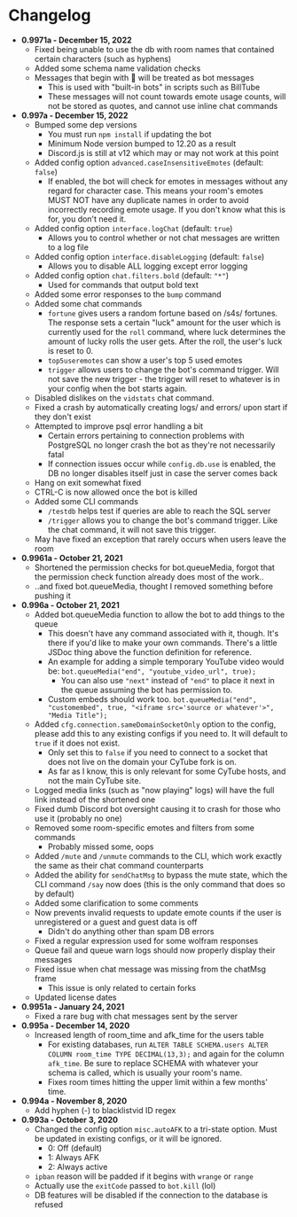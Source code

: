 # Changelog
  - **0.9971a - December 15, 2022**
    - Fixed being unable to use the db with room names that contained certain characters (such as hyphens)
    - Added some schema name validation checks
    - Messages that begin with 🤖 will be treated as bot messages
      - This is used with "built-in bots" in scripts such as BillTube
      - These messages will not count towards emote usage counts, will not be stored as quotes, and cannot use inline chat commands
  - **0.997a - December 15, 2022**
    - Bumped some dep versions
      - You must run `npm install` if updating the bot
      - Minimum Node version bumped to 12.20 as a result
      - Discord.js is still at v12 which may or may not work at this point
    - Added config option `advanced.caseInsensitiveEmotes` (default: `false`)
      - If enabled, the bot will check for emotes in messages without any regard for character case. This means your room's emotes MUST NOT have any duplicate names in order to avoid incorrectly recording emote usage. If you don't know what this is for, you don't need it.
    - Added config option `interface.logChat` (default: `true`)
      - Allows you to control whether or not chat messages are written to a log file
    - Added config option `interface.disableLogging` (default: `false`)
      - Allows you to disable ALL logging except error logging
    - Added config option `chat.filters.bold` (default: `"*"`)
      - Used for commands that output bold text
    - Added some error responses to the `bump` command
    - Added some chat commands
      - `fortune` gives users a random fortune based on /s4s/ fortunes. The response sets a certain "luck" amount for the user which is currently used for the `roll` command, where luck determines the amount of lucky rolls the user gets. After the roll, the user's luck is reset to 0.
      - `top5useremotes` can show a user's top 5 used emotes
      - `trigger` allows users to change the bot's command trigger. Will not save the new trigger - the trigger will reset to whatever is in your config when the bot starts again.
    - Disabled dislikes on the `vidstats` chat command.
    - Fixed a crash by automatically creating logs/ and errors/ upon start if they don't exist
    - Attempted to improve psql error handling a bit
      - Certain errors pertaining to connection problems with PostgreSQL no longer crash the bot as they're not necessarily fatal
      - If connection issues occur while `config.db.use` is enabled, the DB no longer disables itself just in case the server comes back
    - Hang on exit somewhat fixed
    - CTRL-C is now allowed once the bot is killed
    - Added some CLI commands
      - `/testdb` helps test if queries are able to reach the SQL server
      - `/trigger` allows you to change the bot's command trigger. Like the chat command, it will not save this trigger.
    - May have fixed an exception that rarely occurs when users leave the room
  - **0.9961a - October 21, 2021**
    - Shortened the permission checks for bot.queueMedia, forgot that the permission check function already does most of the work..
    - ..and fixed bot.queueMedia, thought I removed something before pushing it
  - **0.996a - October 21, 2021**
    - Added bot.queueMedia function to allow the bot to add things to the queue
      - This doesn't have any command associated with it, though. It's there if you'd like to make your own commands. There's a little JSDoc thing above the function definition for reference.
      - An example for adding a simple temporary YouTube video would be: `bot.queueMedia("end", "youtube_video_url", true);`
        - You can also use `"next"` instead of `"end"` to place it next in the queue assuming the bot has permission to.
      - Custom embeds should work too. `bot.queueMedia("end", "customembed", true, "<iframe src='source or whatever'>", "Media Title");`
    - Added `cfg.connection.sameDomainSocketOnly` option to the config, please add this to any existing configs if you need to. It will default to `true` if it does not exist.
      - Only set this to `false` if you need to connect to a socket that does not live on the domain your CyTube fork is on.
      - As far as I know, this is only relevant for some CyTube hosts, and not the main CyTube site.
    - Logged media links (such as "now playing" logs) will have the full link instead of the shortened one
    - Fixed dumb Discord bot oversight causing it to crash for those who use it (probably no one)
    - Removed some room-specific emotes and filters from some commands
      - Probably missed some, oops
    - Added `/mute` and `/unmute` commands to the CLI, which work exactly the same as their chat command counterparts
    - Added the ability for `sendChatMsg` to bypass the mute state, which the CLI command `/say` now does (this is the only command that does so by default)
    - Added some clarification to some comments
    - Now prevents invalid requests to update emote counts if the user is unregistered or a guest and guest data is off
      - Didn't do anything other than spam DB errors
    - Fixed a regular expression used for some wolfram responses
    - Queue fail and queue warn logs should now properly display their messages
    - Fixed issue when chat message was missing from the chatMsg frame
      - This issue is only related to certain forks
    - Updated license dates
  - **0.9951a - January 24, 2021**
    - Fixed a rare bug with chat messages sent by the server
  - **0.995a - December 14, 2020**
    - Increased length of room_time and afk_time for the users table
      - For existing databases, run `ALTER TABLE SCHEMA.users ALTER COLUMN room_time TYPE DECIMAL(13,3);` and again for the column `afk_time`. Be sure to replace SCHEMA with whatever your schema is called, which is usually your room's name.
      - Fixes room times hitting the upper limit within a few months' time.
  - **0.994a - November 8, 2020**
    - Add hyphen (-) to blacklistvid ID regex
  - **0.993a - October 3, 2020**
    - Changed the config option `misc.autoAFK` to a tri-state option. Must be updated in existing configs, or it will be ignored.
      - 0: Off (default)
      - 1: Always AFK
      - 2: Always active
    - `ipban` reason will be padded if it begins with `wrange` or `range`
    - Actually use the `exitCode` passed to `bot.kill` (lol)
    - DB features will be disabled if the connection to the database is refused
